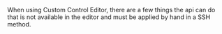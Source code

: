 When using Custom Control Editor, there are a few things the api can do that is not available in the editor and must be applied by hand in a SSH method.
